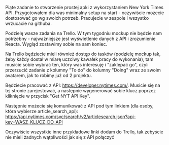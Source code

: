 Piąte zadanie to stworzenie prostej apki z wykorzystaniem New York Times API. Przygotowałem dla was minimalny setup na start - oczywiście możecie dostosować go wg swoich potrzeb. Pracujecie w zespole i wszystko wrzucacie na githuba.

Podzielę wasze zadania na Trello. W tym tygodniu mockup nie będzie nam potrzebny - najważniejsze jest wyświetlenie danych z API i zrozumienie Reacta. Wygląd zostawimy sobie na sam koniec.

Na Trello będziecie mieli również dostęp do tasków (podzielę mockup tak, żeby każdy dostał w miarę uczciwy kawałek pracy do wykonania), tam musicie sobie wybrać ten, który was interesuję i "zaklepać go", czyli przerzucić zadanie z kolumny "To do" do kolumny "Doing" wraz ze swoim avatarem, jak to robimy już od 2 projektu.

Będziecie pracować z API: https://developer.nytimes.com/. Musicie się na tej stronie zarejestować, a następnie wygenerować sobie klucz poprzez kliknięcie w przycisk "Get NYT API Key".

Następnie możecie się komunikować z API pod tym linkiem (dla osoby, która wybierze article_search_api):
https://api.nytimes.com/svc/search/v2/articlesearch.json?api-key=WASZ_KLUCZ_DO_API

Oczywiście wszystkie inne przykładowe linki dodam do Trello, tak żebyście nie mieli żadnych wątpliwości jak się z API połączyć